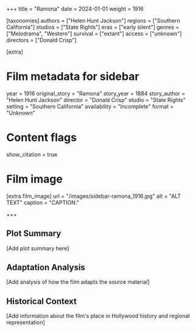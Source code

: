 +++
title = "Ramona"
date = 2024-01-01
weight = 1916

[taxonomies]
authors = ["Helen Hunt Jackson"]
regions = ["Southern California"]
studios = ["State Rights"]
eras = ["early silent"]
genres = ["Melodrama", "Western"]
survival = ["extant"]
access = ["unknown"]
directors = ["Donald Crisp"]

[extra]
# Film metadata for sidebar
year = 1916
original_story = "Ramona"
story_year = 1884
story_author = "Helen Hunt Jackson"
director = "Donald Crisp"
studio = "State Rights"
setting = "Southern California"
availability = "Incomplete"
format = "Unknown"

# Content flags
show_citation = true

# Film image
[extra.film_image]
url = "/images/sidebar-ramona_1916.jpg"
alt = "ALT TEXT"
caption = "CAPTION."

+++

## Plot Summary

[Add plot summary here]

## Adaptation Analysis

[Add analysis of how the film adapts the source material]

## Historical Context

[Add information about the film's place in Hollywood history and regional representation]